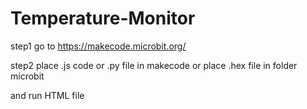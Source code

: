 # Temperature-Monitor
step1
go to https://makecode.microbit.org/

step2
place .js code or .py file in makecode or place .hex file in folder microbit

and run HTML file
